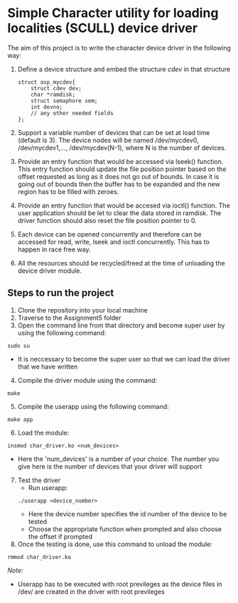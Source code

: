 # Simple Character utility for loading localities (SCULL) device driver 

The aim of this project is to write the character device driver in the following way:

1. Define a device structure and embed the structure _cdev_ in that structure
    ```
    struct asp_mycdev{
        struct cdev dev;
        char *ramdisk;
        struct semaphore sem;
        int devno;
        // any other needed fields
    };
    ```

2. Support a variable number of devices that can be set at load time (default is 3). The device nodes will be named /dev/mycdev0, /dev/mycdev1,..., /dev/mycdev(N-1), where N is the number of devices.

3. Provide an entry function that would be accessed via lseek() function. This entry function should update the file position pointer based on the offset requested as long as it does not go out of bounds. In case it is going out of bounds then the buffer has to be expanded and the new region has to be filled with zeroes.

4. Provide an entry function that would be accesed via ioctl() function. The user application should be let to clear the data stored in ramdisk. The driver function should also reset the file position pointer to 0.

5. Each device can be opened concurrently and therefore can be accessed for read, write, lseek and ioctl concurrently. This has to happen in race free way.

6. All the resources should be recycled/freed at the time of unloading the device driver module.

## Steps to run the project

1. Clone the repository into your local machine
2. Traverse to the Assignment5 folder
3. Open the command line from that directory and become super user by using the following command:
```
sudo su
```
* It is neccessary to become the super user so that we can load the driver that we have written

4. Compile the driver module using the command:
```
make
```
5. Compile the userapp using the following command:
```
make app
```
6. Load the module:
```
insmod char_driver.ko <num_devices>
```
* Here the 'num_devices' is a number of your choice. The number you give here is the number of devices that your driver will support
7. Test the driver
   - Run userapp:
   ```
   ./userapp <device_number>
   ```
   * Here the device number specifies the id number of the device to be tested
   - Choose the appropriate function when prompted and also choose the offset if prompted 
8. Once the testing is done, use this command to unload the module:
```
rmmod char_driver.ko
```
_Note:_
* Userapp has to be executed with root previleges as the device files in /dev/ are created in the driver with root previleges